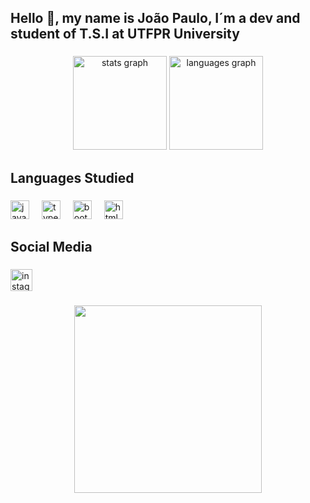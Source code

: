 <h2 align="left">Hello 🫡, my name is João Paulo, I´m a dev and student of T.S.I at UTFPR University</h2>

###

<div align="center">
  <img src="https://github-readme-stats.vercel.app/api?username=JhonPaulMR&hide_title=false&hide_rank=false&show_icons=true&include_all_commits=true&count_private=true&disable_animations=false&theme=dracula&locale=en&hide_border=false" height="150" alt="stats graph"  />
  <img src="https://github-readme-stats.vercel.app/api/top-langs?username=JhonPaulMR&locale=en&hide_title=false&layout=compact&card_width=320&langs_count=5&theme=dracula&hide_border=false" height="150" alt="languages graph"  />
</div>

###

<h2 align="left">Languages Studied</h2>

###

<div align="left">
  <img src="https://cdn.jsdelivr.net/gh/devicons/devicon/icons/javascript/javascript-original.svg" height="30" alt="javascript logo"  />
  <img width="12" />
  <img src="https://cdn.jsdelivr.net/gh/devicons/devicon/icons/typescript/typescript-original.svg" height="30" alt="typescript logo"  />
  <img width="12" />
  <img src="https://cdn.jsdelivr.net/gh/devicons/devicon/icons/bootstrap/bootstrap-original.svg" height="30" alt="bootstrap logo"  />
  <img width="12" />
  <img src="https://cdn.jsdelivr.net/gh/devicons/devicon/icons/html5/html5-original.svg" height="30" alt="html5 logo"  />
  <img width="12" />
</div>

###

<h2 align="left">Social Media</h2>

###

<div align="left">
  <a href="https://www.instagram.com/joaopaulomr_ofc/" target="_blank">
    <img src="https://img.shields.io/static/v1?message=Instagram&logo=instagram&label=&color=E4405F&logoColor=white&labelColor=&style=for-the-badge" height="35" alt="instagram logo"  />
  </a>
</div>

###

<div align="center">
  <img height="300" src="https://i.giphy.com/media/v1.Y2lkPTc5MGI3NjExOTFjbmtiZGVybGd0bGpsYWFvc3BlamFiazFkbmk4OXU2emV4c25vdiZlcD12MV9pbnRlcm5hbF9naWZfYnlfaWQmY3Q9Zw/jj1xut6ZsokKI/giphy.gif"/>
</div>

###


